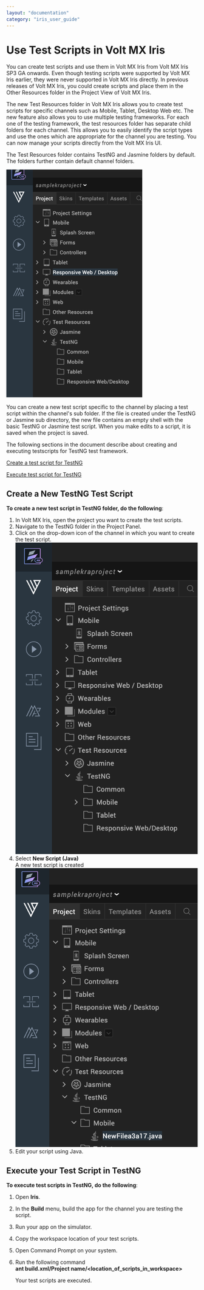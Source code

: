 ```yaml
---
layout: "documentation"
category: "iris_user_guide"
---
```

                         


Use Test Scripts in Volt MX Iris
======================================

You can create test scripts and use them in Volt MX Iris from Volt MX Iris SP3 GA onwards. Even though testing scripts were supported by Volt MX Iris earlier, they were never supported in Volt MX Iris directly. In previous releases of Volt MX Iris, you could create scripts and place them in the Other Resources folder in the Project View of Volt MX Iris.

The new Test Resources folder in Volt MX Iris allows you to create test scripts for specific channels such as Mobile, Tablet, Desktop Web etc. The new feature also allows you to use multiple testing frameworks. For each one of the testing framework, the test resources folder has separate child folders for each channel. This allows you to easily identify the script types and use the ones which are appropriate for the channel you are testing. You can now manage your scripts directly from the Volt MX Iris UI.

The Test Resources folder contains TestNG and Jasmine folders by default. The folders further contain default channel folders.

![](Resources/Images/Test_Resources.png)

You can create a new test script specific to the channel by placing a test script within the channel's sub folder. If the file is created under the TestNG or Jasmine sub directory, the new file contains an empty shell with the basic TestNG or Jasmine test script. When you make edits to a script, it is saved when the project is saved.

The following sections in the document describe about creating and executing testscripts for TestNG test framework.

[Create a test script for TestNG](#create-a-new-testng-test-script)

[Execute test script for TestNG](#execute-your-test-script-in-testng)

Create a New TestNG Test Script
-------------------------------

**To create a new test script in TestNG folder, do the following**:

1.  In Volt MX Iris, open the project you want to create the test scripts.
2.  Navigate to the TestNG folder in the Project Panel.
3.  Click on the drop-down icon of the channel in which you want to create the test script.  
    ![](Resources/Images/testNG_newscript.png)
4.  Select **New Script (Java)**  
    A new test script is created  
    ![](Resources/Images/testNG_newscript1.png)
5.  Edit your script using Java.

Execute your Test Script in TestNG
----------------------------------

**To execute test scripts in TestNG, do the following**:

1.  Open **Iris**.
    
2.  In the **Build** menu, build the app for the channel you are testing the script.
    
3.  Run your app on the simulator.
    
4.  Copy the workspace location of your test scripts.
    
5.  Open Command Prompt on your system.
    
6.  Run the following command  
    **ant build.xml/Project name/<location\_of\_scripts\_in\_workspace>**
    
    Your test scripts are executed.

